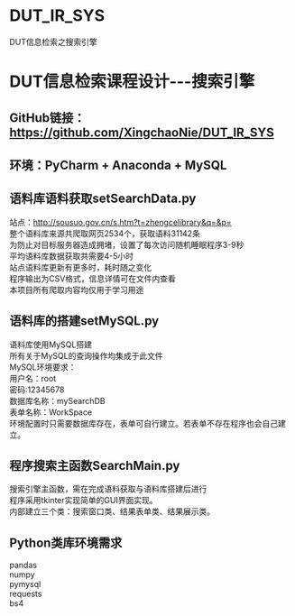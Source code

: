 # DUT_IR_SYS
DUT信息检索之搜索引擎  
# DUT信息检索课程设计---搜索引擎
## GitHub链接：https://github.com/XingchaoNie/DUT_IR_SYS
## 环境：PyCharm + Anaconda + MySQL
## 语料库语料获取setSearchData.py
站点：http://sousuo.gov.cn/s.htm?t=zhengcelibrary&q=&p=  
整个语料库来源共爬取网页2534个，获取语料31142条  
为防止对目标服务器造成拥堵，设置了每次访问随机睡眠程序3-9秒  
平均语料库数据获取共需要4-5小时  
站点语料库更新有更多时，耗时随之变化  
程序输出为CSV格式，信息详情可在文件内查看  
本项目所有爬取内容均仅用于学习用途  
## 语料库的搭建setMySQL.py
语料库使用MySQL搭建  
所有关于MySQL的查询操作均集成于此文件  
MySQL环境要求：  
用户名：root  
密码:12345678  
数据库名称：mySearchDB  
表单名称：WorkSpace  
环境配置时只需要数据库存在，表单可自行建立。若表单不存在程序也会自己建立。  
## 程序搜索主函数SearchMain.py
搜索引擎主函数，需在完成语料获取与语料库搭建后进行  
程序采用tkinter实现简单的GUI界面实现。  
内部建立三个类：搜索窗口类、结果表单类、结果展示类。  
## Python类库环境需求  
pandas  
numpy  
pymysql  
requests  
bs4  
